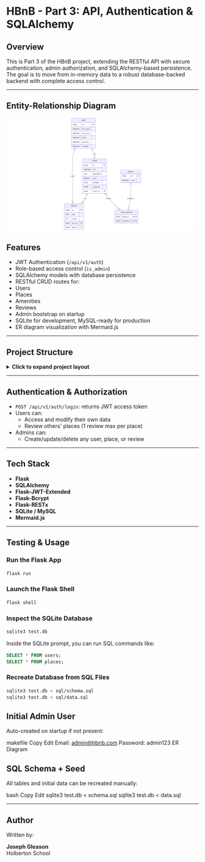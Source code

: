 # HBnB - Part 3: API, Authentication & SQLAlchemy

## Overview

This is Part 3 of the HBnB project, extending the RESTful API with secure authentication, admin authorization, and SQLAlchemy-based persistence. The goal is to move from in-memory data to a robust database-backed backend with complete access control.

---
## Entity-Relationship Diagram

![ER Diagram](./diagrams/diagram.png)

## Features

-  JWT Authentication (`/api/v1/auth`)
-  Role-based access control (`is_admin`)
-  SQLAlchemy models with database persistence
-  RESTful CRUD routes for:
  - Users
  - Places
  - Amenities
  - Reviews
-  Admin bootstrap on startup
-  SQLite for development, MySQL-ready for production
-  ER diagram visualization with Mermaid.js

---

## Project Structure

<details>
<summary><strong>Click to expand project layout</strong></summary>

```plaintext
part3/
├── app/
│   ├── __init__.py
│   ├── models/
│   ├── api/
│   └── services/
├── sql/
│   ├── schema.sql
│   └── data.sql
├── diagrams/
│   └── er_diagram.png
├── test.db
├── README.md
└── ...
```
</details> 

---

## Authentication & Authorization

- `POST /api/v1/auth/login`: returns JWT access token
- Users can:
  - Access and modify their own data
  - Review others' places (1 review max per place)
- Admins can:
  - Create/update/delete any user, place, or review

---

## Tech Stack

- **Flask**
- **SQLAlchemy**
- **Flask-JWT-Extended**
- **Flask-Bcrypt**
- **Flask-RESTx**
- **SQLite / MySQL**
- **Mermaid.js**

---

## Testing & Usage

### Run the Flask App

```bash
flask run
```

### Launch the Flask Shell

```bash
flask shell
```

### Inspect the SQLite Database

```bash
sqlite3 test.db
```

Inside the SQLite prompt, you can run SQL commands like:

```sql
SELECT * FROM users;
SELECT * FROM places;
```

### Recreate Database from SQL Files

```bash
sqlite3 test.db < sql/schema.sql
sqlite3 test.db < sql/data.sql
```


## Initial Admin User
Auto-created on startup if not present:

makefile
Copy
Edit
Email:    admin@hbnb.com
Password: admin123
ER Diagram

## SQL Schema + Seed
All tables and initial data can be recreated manually:

bash
Copy
Edit
sqlite3 test.db < schema.sql
sqlite3 test.db < data.sql

---
## Author

Written by:

**Joseph Gleason**  
Holberton School
```